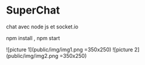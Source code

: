 # SuperChat
chat avec node js et socket.io

npm install ,
npm start

![picture 1](public/img/img1.png =350x250)
![picture 2](public/img/img2.png =350x250)